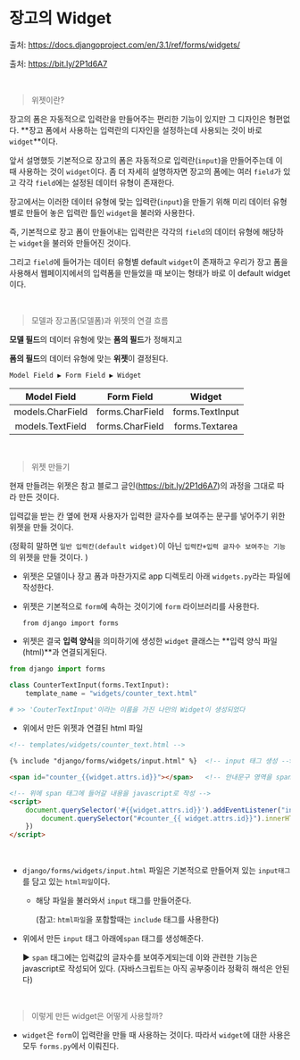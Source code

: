 # 장고의 Widget

출처: https://docs.djangoproject.com/en/3.1/ref/forms/widgets/

출처: https://bit.ly/2P1d6A7

​      



> 위젯이란?

장고의 폼은 자동적으로 입력란을 만들어주는 편리한 기능이 있지만 그 디자인은 형편없다. **장고 폼에서 사용하는 입력란의 디자인을 설정하는데 사용되는 것이 바로 `widget`**이다. 

앞서 설명했듯 기본적으로 장고의 폼은 자동적으로 입력란(`input`)을 만들어주는데 이 때 사용하는 것이 `widget`이다. 좀 더 자세히 설명하자면 장고의 폼에는 여러 `field`가 있고 각각 `field`에는 설정된 데이터 유형이 존재한다.

장고에서는 이러한 데이터 유형에 맞는 입력란(`input`)을 만들기 위해 미리 데이터 유형별로 만들어 놓은 입력란 틀인 `widget`을 불러와 사용한다.

즉, 기본적으로 장고 폼이 만들어내는 입력란은 각각의 `field`의 데이터 유형에 해당하는 `widget`을 불러와 만들어진 것이다. 

그리고 `field`에 들어가는 데이터 유형별 default `widget`이 존재하고 우리가 장고 폼을 사용해서 웹페이지에서의 입력폼을 만들었을 때 보이는 형태가 바로 이 default widget이다.

​      



> 모델과 장고폼(모델폼)과 위젯의 연결 흐름

**모델 필드**의 데이터 유형에 맞는 **폼의 필드**가 정해지고 

**폼의 필드**의 데이터 유형에 맞는 **위젯**이 결정된다. 

`Model Field ▶ Form Field ▶ Widget`

|   Model Field    |   Form Field    |     Widget      |
| :--------------: | :-------------: | :-------------: |
| models.CharField | forms.CharField | forms.TextInput |
| models.TextField | forms.CharField | forms.Textarea  |

​     



> 위젯 만들기

현재 만들려는 위젯은 참고 블로그 글인(https://bit.ly/2P1d6A7)의 과정을 그대로 따라 만든 것이다. 

입력값을 받는 칸 옆에 현재 사용자가 입력한 글자수를 보여주는 문구를 넣어주기 위한 위젯을 만들 것이다. 

(정확히 말하면 `일반 입력칸(default widget)`이 아닌 `입력칸+입력 글자수 보여주는 기능`의 위젯을 만들 것이다. )



* 위젯은 모델이나 장고 폼과 마찬가지로 app 디렉토리 아래 `widgets.py`라는 파일에 작성한다.

* 위젯은 기본적으로 `form`에 속하는 것이기에 `form` 라이브러리를 사용한다.

  `from django import forms `

* 위젯은 결국 **입력 양식**을 의미하기에 생성한 `widget` 클래스는 **입력 양식 파일(html)**과 연결되게된다. 

```python
from django import forms

class CounterTextInput(forms.TextInput):
    template_name = "widgets/counter_text.html"
    
# >> 'CouterTextInput'이라는 이름을 가진 나만의 Widget이 생성되었다
```





* 위에서 만든 위젯과 연결된 html 파일

```html
<!-- templates/widgets/counter_text.html -->

{% include "django/forms/widgets/input.html" %}  <!-- input 태그 생성 -->

<span id="counter_{{widget.attrs.id}}"></span>   <!-- 안내문구 영역을 span 태그로 생성 -->

<!-- 위에 span 태그에 들어갈 내용을 javascript로 작성 -->
<script>
    document.querySelector('#{{widget.attrs.id}}').addEventListener("input", function(){
        document.querySelector("#counter_{{ widget.attrs.id}}").innerHTML = this.value.length + '글자';
    })
</script>
```

​      

* `django/forms/widgets/input.html` 파일은 기본적으로 만들어져 있는 `input태그`를 담고 있는 `html파일`이다.

  * 해당 파일을 불러와서 `input` 태그를 만들어준다.

    (참고: `html파일`을 포함할때는 `include` 태그를 사용한다)



* 위에서 만든 `input` 태그 아래에`span` 태그를 생성해준다. 

  ▶ `span` 태그에는 입력값의 글자수를 보여주게되는데 이와 관련한 기능은 javascript로 작성되어 있다.
  (자바스크립트는 아직 공부중이라 정확히 해석은 안된다)

​     



> 이렇게 만든 widget은 어떻게 사용할까?

* `widget`은 `form`이 입력란을 만들 때 사용하는 것이다. 따라서 `widget`에 대한 사용은 모두 `forms.py`에서 이뤄진다. 